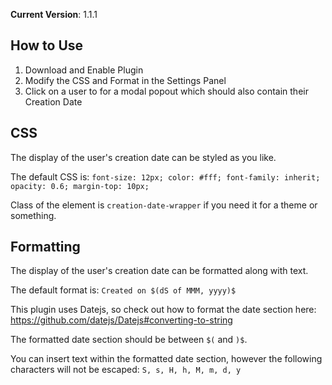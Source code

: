 **Current Version**: 1.1.1

## How to Use

1. Download and Enable Plugin
2. Modify the CSS and Format in the Settings Panel
3. Click on a user to for a modal popout which should also contain their Creation Date

## CSS

The display of the user's creation date can be styled as you like.

The default CSS is: `font-size: 12px; color: #fff; font-family: inherit; opacity: 0.6; margin-top: 10px;`

Class of the element is `creation-date-wrapper` if you need it for a theme or something.

## Formatting

The display of the user's creation date can be formatted along with text.

The default format is: `Created on $(dS of MMM, yyyy)$`

This plugin uses Datejs, so check out how to format the date section here: https://github.com/datejs/Datejs#converting-to-string

The formatted date section should be between `$(` and `)$`.

You can insert text within the formatted date section, however the following characters will not be escaped: `S, s, H, h, M, m, d, y`